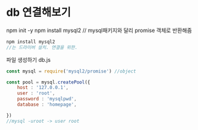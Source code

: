 # db 연결해보기
npm init -y
npm install mysql2 // mysql패키지와 달리 promise 객체로 반환해줌




```javascript
npm install mysql2
//는 드라이버 설치. 연결을 위한.

```
파일 생성하기
db.js
```javascript
const mysql = require('mysql2/promise') //object

const pool = mysql.createPool({
    host : '127.0.0.1',
    user : 'root',
    password : 'mysqlpwd',
    database : 'homepage',

})
//mysql -uroot -> user root
```